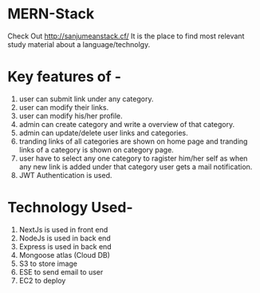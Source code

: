 # MERN-Stack
Check Out 
http://sanjumeanstack.cf/
It is the place to find most relevant study material about a language/technolgy.
# Key features of -
1) user can submit link under any category.
2) user can modify their links.
3) user can modify his/her profile.
4) admin can create category and write a overview of that category.
5) admin can update/delete user links and categories.
6) tranding links of all categories are shown on home page and tranding links of a category is shown on category page.
7) user have to select any one category to ragister him/her self as when any new link is added under that category user gets a mail notification.
8) JWT Authentication is used.
# Technology Used-
1) NextJs is used in front end 
2) NodeJs is used in back end
3) Express is used in back end
4) Mongoose atlas (Cloud DB) 
5) S3 to store image 
6) ESE to send email to user
7) EC2 to deploy 

